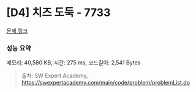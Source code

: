 # [D4] 치즈 도둑 - 7733 

[문제 링크](https://swexpertacademy.com/main/code/problem/problemDetail.do?contestProbId=AWrDOdQqRCUDFARG) 

### 성능 요약

메모리: 40,580 KB, 시간: 275 ms, 코드길이: 2,541 Bytes



> 출처: SW Expert Academy, https://swexpertacademy.com/main/code/problem/problemList.do